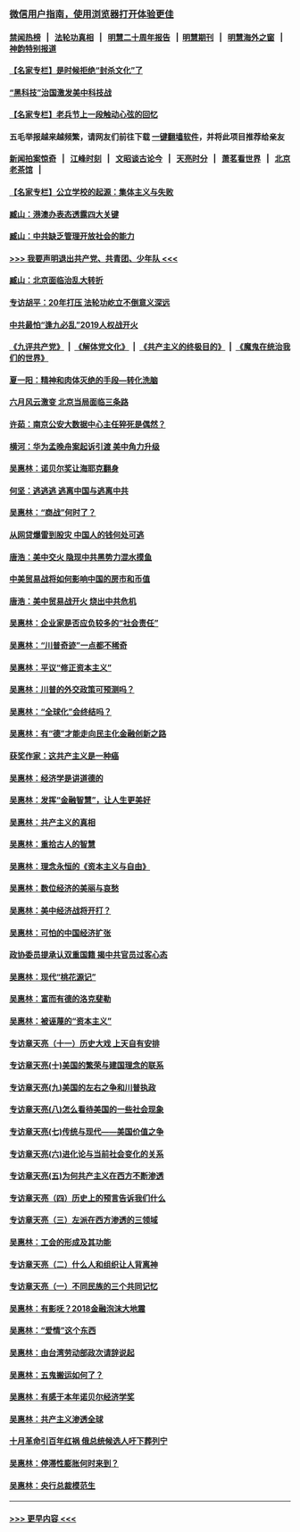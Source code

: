 ### [微信用户指南，使用浏览器打开体验更佳](https://github.com/gfw-breaker/banned-news1/blob/master/indexes/wechat-guide.md?t=0)
#### [禁闻热榜](热点新闻.md?t=0)  &nbsp;&nbsp;|&nbsp;&nbsp; [法轮功真相](https://github.com/gfw-breaker/truth/blob/master/README.md?t=0) &nbsp;&nbsp;|&nbsp;&nbsp; [明慧二十周年报告](https://github.com/gfw-breaker/mh-reports/blob/master/README.md?t=0) &nbsp;&nbsp;|&nbsp;&nbsp;[明慧期刊](https://github.com/gfw-breaker/mh-qikan) &nbsp;&nbsp;|&nbsp;&nbsp; [明慧海外之窗](https://github.com/gfw-breaker/mh-news/blob/master/README.md?t=0) &nbsp;&nbsp;|&nbsp;&nbsp; [神韵特别报道](https://github.com/gfw-breaker/mh-news/blob/master/shenyun.md?t=0)
#### [【名家专栏】是时候拒绝“封杀文化”了](../pages/nsc423/n11814093.md?t=02101911) 
#### [“黑科技”治国激发美中科技战](../pages/nsc423/n11638056.md?t=02101911) 
#### [【名家专栏】老兵节上一段触动心弦的回忆](../pages/nsc423/n11646016.md?t=02101911) 
#### 五毛举报越来越频繁，请网友们前往下载 [一键翻墙软件](https://github.com/gfw-breaker/ssr-accounts)，并将此项目推荐给亲友
#### [新闻拍案惊奇](https://github.com/gfw-breaker/banned-news1/blob/master/pages/link4.md) &nbsp;&nbsp;|&nbsp;&nbsp; [江峰时刻](https://github.com/gfw-breaker/banned-news1/blob/master/pages/link4.md) &nbsp;&nbsp;|&nbsp;&nbsp; [文昭谈古论今](https://github.com/gfw-breaker/banned-news1/blob/master/pages/link4.md) &nbsp;&nbsp;|&nbsp;&nbsp; [天亮时分](https://github.com/gfw-breaker/banned-news1/blob/master/pages/link4.md) &nbsp;&nbsp;|&nbsp;&nbsp; [萧茗看世界](https://github.com/gfw-breaker/banned-news1/blob/master/pages/link4.md) &nbsp;&nbsp;|&nbsp;&nbsp; [北京老茶馆](https://github.com/gfw-breaker/banned-news1/blob/master/pages/link4.md) &nbsp;&nbsp;|&nbsp;&nbsp; 
#### [【名家专栏】公立学校的起源：集体主义与失败](../pages/nsc423/n11601833.md?t=02101911) 
#### [臧山：港澳办表态透露四大关键](../pages/nsc423/n11421628.md?t=02101911) 
#### [臧山：中共缺乏管理开放社会的能力](../pages/nsc423/n11407457.md?t=02101911) 
#### [>>> 我要声明退出共产党、共青团、少年队 <<<](https://github.com/begood0513/goodnews/blob/master/quit/letter.md) 
#### [臧山：北京面临治乱大转折](../pages/nsc423/n11406895.md?t=02101911) 
#### [专访胡平：20年打压 法轮功屹立不倒意义深远](../pages/nsc423/n11398800.md?t=02101911) 
#### [中共最怕“逢九必乱”2019人权战开火](../pages/nsc423/n11385248.md?t=02101911) 
#### [《九评共产党》](https://github.com/begood0513/9ping.md/blob/master/README.md) &nbsp;|&nbsp; [《解体党文化》](../../../../jtdwh.md/blob/master/README.md)  &nbsp;|&nbsp; [《共产主义的终极目的》](../../../../gczydzjmd.md/blob/master/README.md) &nbsp;|&nbsp; [《魔鬼在统治我们的世界》](../../../../mgztzwmdsj.md/blob/master/README.md) 
#### [夏一阳：精神和肉体灭绝的手段—转化洗脑](../pages/nsc423/n11368250.md?t=02101911) 
#### [六月风云激变 北京当局面临三条路](../pages/nsc423/n11313668.md?t=02101911) 
#### [许茹：南京公安大数据中心主任猝死是偶然？](../pages/nsc423/n11064744.md?t=02101911) 
#### [横河：华为孟晚舟案起诉引渡 美中角力升级](../pages/nsc423/n11027230.md?t=02101911) 
#### [吴惠林：诺贝尔奖让海耶克翻身](../pages/nsc423/n10890049.md?t=02101911) 
#### [何坚：逃逃逃 逃离中国与逃离中共](../pages/nsc423/n10592891.md?t=02101911) 
#### [吴惠林：“商战”何时了？](../pages/nsc423/n10573558.md?t=02101911) 
#### [从网贷爆雷到股灾 中国人的钱何处可逃](../pages/nsc423/n10572800.md?t=02101911) 
#### [唐浩：美中交火 隐现中共黑势力混水摸鱼](../pages/nsc423/n10544040.md?t=02101911) 
#### [中美贸易战将如何影响中国的房市和币值](../pages/nsc423/n10543697.md?t=02101911) 
#### [唐浩：美中贸易战开火 烧出中共危机](../pages/nsc423/n10540126.md?t=02101911) 
#### [吴惠林：企业家是否应负较多的“社会责任”](../pages/nsc423/n10535022.md?t=02101911) 
#### [吴惠林：“川普奇迹”一点都不稀奇](../pages/nsc423/n10512808.md?t=02101911) 
#### [吴惠林：平议“修正资本主义”](../pages/nsc423/n10495724.md?t=02101911) 
#### [吴惠林：川普的外交政策可预测吗？](../pages/nsc423/n10462387.md?t=02101911) 
#### [吴惠林：“全球化”会终结吗？](../pages/nsc423/n10452838.md?t=02101911) 
#### [吴惠林：有“德”才能走向民主化金融创新之路](../pages/nsc423/n10432292.md?t=02101911) 
#### [获奖作家：这共产主义是一种癌](../pages/nsc423/n10431541.md?t=02101911) 
#### [吴惠林：经济学是讲道德的](../pages/nsc423/n10398014.md?t=02101911) 
#### [吴惠林：发挥“金融智慧”，让人生更美好](../pages/nsc423/n10375019.md?t=02101911) 
#### [吴惠林：共产主义的真相](../pages/nsc423/n10351394.md?t=02101911) 
#### [吴惠林：重拾古人的智慧](../pages/nsc423/n10337691.md?t=02101911) 
#### [吴惠林：理念永恒的《资本主义与自由》](../pages/nsc423/n10316274.md?t=02101911) 
#### [吴惠林：数位经济的美丽与哀愁](../pages/nsc423/n10292946.md?t=02101911) 
#### [吴惠林：美中经济战将开打？](../pages/nsc423/n10258825.md?t=02101911) 
#### [吴惠林：可怕的中国经济扩张](../pages/nsc423/n10219147.md?t=02101911) 
#### [政协委员提承认双重国籍 揭中共官员过客心态](../pages/nsc423/n10208809.md?t=02101911) 
#### [吴惠林：现代“桃花源记”](../pages/nsc423/n10185234.md?t=02101911) 
#### [吴惠林：富而有德的洛克斐勒](../pages/nsc423/n10142264.md?t=02101911) 
#### [吴惠林：被诬蔑的“资本主义”](../pages/nsc423/n10124816.md?t=02101911) 
#### [专访章天亮（十一）历史大戏 上天自有安排](../pages/nsc423/n10094905.md?t=02101911) 
#### [专访章天亮(十)美国的繁荣与建国理念的联系](../pages/nsc423/n10094899.md?t=02101911) 
#### [专访章天亮(九)美国的左右之争和川普执政](../pages/nsc423/n10094889.md?t=02101911) 
#### [专访章天亮(八)怎么看待美国的一些社会现象](../pages/nsc423/n10094857.md?t=02101911) 
#### [专访章天亮(七)传统与现代——美国价值之争](../pages/nsc423/n10093140.md?t=02101911) 
#### [专访章天亮(六)进化论与当前社会变化的关系](../pages/nsc423/n10092036.md?t=02101911) 
#### [专访章天亮(五)为何共产主义在西方不断渗透](../pages/nsc423/n10083620.md?t=02101911) 
#### [专访章天亮（四）历史上的预言告诉我们什么](../pages/nsc423/n10083606.md?t=02101911) 
#### [专访章天亮（三）左派在西方渗透的三领域](../pages/nsc423/n10081115.md?t=02101911) 
#### [吴惠林：工会的形成及其功能](../pages/nsc423/n10080633.md?t=02101911) 
#### [专访章天亮（二）什么人和组织让人背离神](../pages/nsc423/n10076637.md?t=02101911) 
#### [专访章天亮（一）不同民族的三个共同记忆](../pages/nsc423/n10074188.md?t=02101911) 
#### [吴惠林：有影呒？2018金融泡沫大地震](../pages/nsc423/n10040534.md?t=02101911) 
#### [吴惠林：“爱情”这个东西](../pages/nsc423/n10019423.md?t=02101911) 
#### [吴惠林：由台湾劳动部政次请辞说起](../pages/nsc423/n9979679.md?t=02101911) 
#### [吴惠林：五鬼搬运如何了？](../pages/nsc423/n9925338.md?t=02101911) 
#### [吴惠林：有感于本年诺贝尔经济学奖](../pages/nsc423/n9871883.md?t=02101911) 
#### [吴惠林：共产主义渗透全球](../pages/nsc423/n9812748.md?t=02101911) 
#### [十月革命引百年红祸 俄总统候选人吁下葬列宁](../pages/nsc423/n9810182.md?t=02101911) 
#### [吴惠林：停滞性膨胀何时来到？](../pages/nsc423/n9764136.md?t=02101911) 
#### [吴惠林：央行总裁模范生](../pages/nsc423/n9728134.md?t=02101911) 

----
#### [ >>> 更早内容 <<< ](../indexes/nsc423-earlier.md)
